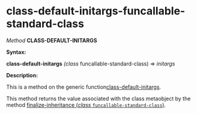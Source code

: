 class-default-initargs-funcallable-standard-class
=================================================

*Method* **CLASS-DEFAULT-INITARGS**

**Syntax:**

**class-default-initargs** *(class* funcallable-standard-class) => *initargs*

**Description:**

This is a method on the generic function[class-default-initargs](class-default-initargs.md).

This method returns the value associated with the class metaobject by the method [finalize-inheritance (*class* `funcallable-standard-class`)](finalize-inheritance-funcallable-standard-class.md).
